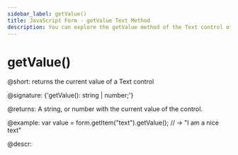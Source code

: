 ```yaml
---
sidebar_label: getValue()
title: JavaScript Form - getValue Text Method 
description: You can explore the getValue method of the Text control of Form in the documentation of the DHTMLX JavaScript UI library. Browse developer guides and API reference, try out code examples and live demos, and download a free 30-day evaluation version of DHTMLX Suite 7.
---
```


#  getValue()

@short: returns the current value of a Text control

@signature: {'getValue(): string | number;'}

@returns:
A string, or number with the current value of the control.

@example:
var value = form.getItem("text").getValue();
// -> "I am a nice text"

@descr:

